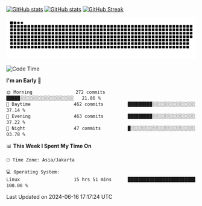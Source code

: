 [![GitHub stats](https://github-readme-stats.vercel.app/api?username=aurelioklv&card_width=500&show_icons=true&rank_icon=github&theme=solarized-dark#gh-dark-mode-only)](https://github.com/anuraghazra/github-readme-stats#gh-dark-mode-only)
[![GitHub stats](https://github-readme-stats.vercel.app/api?username=aurelioklv&card_width=500&show_icons=true&rank_icon=github&theme=buefy#gh-light-mode-only)](https://github.com/anuraghazra/github-readme-stats#gh-light-mode-only)
[![GitHub Streak](https://streak-stats.demolab.com/?user=aurelioklv&card_width=336&theme=solarized-dark)](https://git.io/streak-stats)

<picture>
  <source media="(prefers-color-scheme: dark)" srcset="https://raw.githubusercontent.com/aurelioklv/aurelioklv/snake-output/github-contribution-grid-snake-dark.svg">
  <source media="(prefers-color-scheme: light)" srcset="https://raw.githubusercontent.com/aurelioklv/aurelioklv/snake-output/github-contribution-grid-snake.svg">
  <img alt="github contribution grid snake animation" src="https://raw.githubusercontent.com/aurelioklv/aurelioklv/snake-output/github-contribution-grid-snake.svg">
</picture>

<!--START_SECTION:waka-->
![Code Time](http://img.shields.io/badge/Code%20Time-675%20hrs%2035%20mins-blue)

**I'm an Early 🐤** 

```text
🌞 Morning                272 commits         █████░░░░░░░░░░░░░░░░░░░░   21.86 % 
🌆 Daytime                462 commits         █████████░░░░░░░░░░░░░░░░   37.14 % 
🌃 Evening                463 commits         █████████░░░░░░░░░░░░░░░░   37.22 % 
🌙 Night                  47 commits          █░░░░░░░░░░░░░░░░░░░░░░░░   03.78 % 
```


📊 **This Week I Spent My Time On** 

```text
🕑︎ Time Zone: Asia/Jakarta

💻 Operating System: 
Linux                    15 hrs 51 mins      █████████████████████████   100.00 % 
```


 Last Updated on 2024-06-16 17:17:24 UTC
<!--END_SECTION:waka-->
